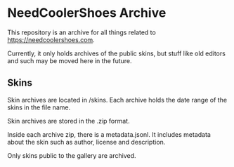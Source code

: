 # NeedCoolerShoes Archive

This repository is an archive for all things related to https://needcoolershoes.com.

Currently, it only holds archives of the public skins, but stuff like old editors and such may be moved here in the future.

## Skins

Skin archives are located in /skins. Each archive holds the date range of the skins in the file name.

Skin archives are stored in the .zip format.

Inside each archive zip, there is a metadata.jsonl. It includes metadata about the skin such as author, license and description.

Only skins public to the gallery are archived.